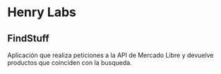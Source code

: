 # Henry Labs

## FindStuff

Aplicación  que realiza peticiones a la API de Mercado Libre y devuelve productos que coinciden con la busqueda.





